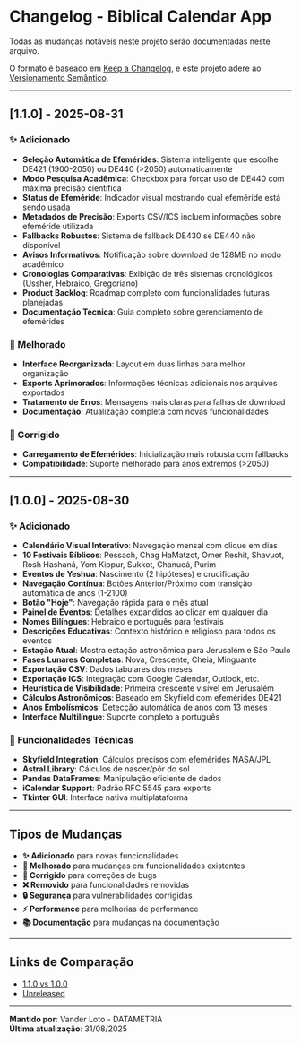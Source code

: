 # Changelog - Biblical Calendar App

Todas as mudanças notáveis neste projeto serão documentadas neste arquivo.

O formato é baseado em [Keep a Changelog](https://keepachangelog.com/pt-BR/1.1.0/),
e este projeto adere ao [Versionamento Semântico](https://semver.org/lang/pt-BR/).

---

## [1.1.0] - 2025-08-31

### ✨ Adicionado
- **Seleção Automática de Efemérides**: Sistema inteligente que escolhe DE421 (1900-2050) ou DE440 (>2050) automaticamente
- **Modo Pesquisa Acadêmica**: Checkbox para forçar uso de DE440 com máxima precisão científica
- **Status de Efeméride**: Indicador visual mostrando qual efeméride está sendo usada
- **Metadados de Precisão**: Exports CSV/ICS incluem informações sobre efeméride utilizada
- **Fallbacks Robustos**: Sistema de fallback DE430 se DE440 não disponível
- **Avisos Informativos**: Notificação sobre download de 128MB no modo acadêmico
- **Cronologias Comparativas**: Exibição de três sistemas cronológicos (Ussher, Hebraico, Gregoriano)
- **Product Backlog**: Roadmap completo com funcionalidades futuras planejadas
- **Documentação Técnica**: Guia completo sobre gerenciamento de efemérides

### 🔧 Melhorado
- **Interface Reorganizada**: Layout em duas linhas para melhor organização
- **Exports Aprimorados**: Informações técnicas adicionais nos arquivos exportados
- **Tratamento de Erros**: Mensagens mais claras para falhas de download
- **Documentação**: Atualização completa com novas funcionalidades

### 🐛 Corrigido
- **Carregamento de Efemérides**: Inicialização mais robusta com fallbacks
- **Compatibilidade**: Suporte melhorado para anos extremos (>2050)

---

## [1.0.0] - 2025-08-30

### ✨ Adicionado
- **Calendário Visual Interativo**: Navegação mensal com clique em dias
- **10 Festivais Bíblicos**: Pessach, Chag HaMatzot, Omer Reshit, Shavuot, Rosh Hashaná, Yom Kippur, Sukkot, Chanucá, Purim
- **Eventos de Yeshua**: Nascimento (2 hipóteses) e crucificação
- **Navegação Contínua**: Botões Anterior/Próximo com transição automática de anos (1-2100)
- **Botão "Hoje"**: Navegação rápida para o mês atual
- **Painel de Eventos**: Detalhes expandidos ao clicar em qualquer dia
- **Nomes Bilíngues**: Hebraico e português para festivais
- **Descrições Educativas**: Contexto histórico e religioso para todos os eventos
- **Estação Atual**: Mostra estação astronômica para Jerusalém e São Paulo
- **Fases Lunares Completas**: Nova, Crescente, Cheia, Minguante
- **Exportação CSV**: Dados tabulares dos meses
- **Exportação ICS**: Integração com Google Calendar, Outlook, etc.
- **Heurística de Visibilidade**: Primeira crescente visível em Jerusalém
- **Cálculos Astronômicos**: Baseado em Skyfield com efemérides DE421
- **Anos Embolísmicos**: Detecção automática de anos com 13 meses
- **Interface Multilíngue**: Suporte completo a português

### 🔧 Funcionalidades Técnicas
- **Skyfield Integration**: Cálculos precisos com efemérides NASA/JPL
- **Astral Library**: Cálculos de nascer/pôr do sol
- **Pandas DataFrames**: Manipulação eficiente de dados
- **iCalendar Support**: Padrão RFC 5545 para exports
- **Tkinter GUI**: Interface nativa multiplataforma

---

## Tipos de Mudanças

- **✨ Adicionado** para novas funcionalidades
- **🔧 Melhorado** para mudanças em funcionalidades existentes
- **🐛 Corrigido** para correções de bugs
- **❌ Removido** para funcionalidades removidas
- **🔒 Segurança** para vulnerabilidades corrigidas
- **⚡ Performance** para melhorias de performance
- **📚 Documentação** para mudanças na documentação

---

## Links de Comparação

- [1.1.0 vs 1.0.0](https://github.com/vanderloto/biblical_calendar_app/compare/v1.0.0...v1.1.0)
- [Unreleased](https://github.com/vanderloto/biblical_calendar_app/compare/v1.1.0...HEAD)

---

**Mantido por**: Vander Loto - DATAMETRIA  
**Última atualização**: 31/08/2025